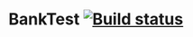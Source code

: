 # BankTest [![Build status](https://ci.appveyor.com/api/projects/status/qa2oa3e9r3uqh201/branch/main?svg=true)](https://ci.appveyor.com/project/IlyasValikov/banktest/branch/main)
